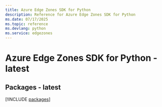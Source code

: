 ```yaml
---
title: Azure Edge Zones SDK for Python
description: Reference for Azure Edge Zones SDK for Python
ms.date: 07/17/2025
ms.topic: reference
ms.devlang: python
ms.service: edgezones
---
```

# Azure Edge Zones SDK for Python - latest
## Packages - latest
[!INCLUDE [packages](edge-zones-index.md)]